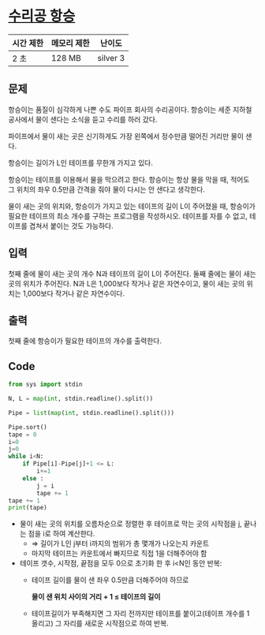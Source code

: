 # 

# [수리공 항승](https://www.acmicpc.net/problem/1449)

| 시간 제한 | 메모리 제한 | 난이도 |
| --- | --- | --- |
| 2 초 | 128 MB | silver 3 |

## 문제

항승이는 품질이 심각하게 나쁜 수도 파이프 회사의 수리공이다. 항승이는 세준 지하철 공사에서 물이 샌다는 소식을 듣고 수리를 하러 갔다.

파이프에서 물이 새는 곳은 신기하게도 가장 왼쪽에서 정수만큼 떨어진 거리만 물이 샌다.

항승이는 길이가 L인 테이프를 무한개 가지고 있다.

항승이는 테이프를 이용해서 물을 막으려고 한다. 항승이는 항상 물을 막을 때, 적어도 그 위치의 좌우 0.5만큼 간격을 줘야 물이 다시는 안 샌다고 생각한다.

물이 새는 곳의 위치와, 항승이가 가지고 있는 테이프의 길이 L이 주어졌을 때, 항승이가 필요한 테이프의 최소 개수를 구하는 프로그램을 작성하시오. 테이프를 자를 수 없고, 테이프를 겹쳐서 붙이는 것도 가능하다.

## 입력

첫째 줄에 물이 새는 곳의 개수 N과 테이프의 길이 L이 주어진다. 둘째 줄에는 물이 새는 곳의 위치가 주어진다. N과 L은 1,000보다 작거나 같은 자연수이고, 물이 새는 곳의 위치는 1,000보다 작거나 같은 자연수이다.

## 출력

첫째 줄에 항승이가 필요한 테이프의 개수를 출력한다.

## Code

```python
from sys import stdin 

N, L = map(int, stdin.readline().split())

Pipe = list(map(int, stdin.readline().split()))

Pipe.sort()
tape = 0
i=0
j=0
while i<N:
    if Pipe[i]-Pipe[j]+1 <= L:
        i+=1
    else :
        j = i
        tape += 1
tape += 1
print(tape)
```

- 물이 새는 곳의 위치를 오름차순으로 정렬한 후 테이프로 막는 곳의 시작점을 j, 끝나는 점을 i로 하여 계산한다.
    - ⇒ 길이가 L인 j부터 i까지의 범위가 총 몇개가 나오는지 카운트
    - 마지막 테이프는 카운트에서 빠지므로 직접 1을 더해주어야 함
- 테이프 갯수, 시작점, 끝점을 모두 0으로 초기화 한 후 i<N인 동안 반복:
    - 테이프 길이를 물이 샌 좌우 0.5만큼 더해주어야 하므로
        
        **물이 샌 위치 사이의 거리 + 1 ≤ 테이프의 길이**
        
    - 테이프길이가 부족해지면 그 자리 전까지만 테이프를 붙이고(테이프 개수를 1 올리고) 그 자리를 새로운 시작점으로 하여 반복.